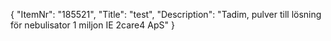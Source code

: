 {
  "ItemNr": "185521",
  "Title": "test",
  "Description": "Tadim, pulver till lösning för nebulisator 1 miljon IE 2care4 ApS"
}